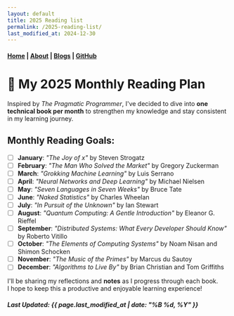 ```yaml
---
layout: default
title: 2025 Reading list
permalink: /2025-reading-list/
last_modified_at: 2024-12-30
---
```


#### [Home](/) | [About](/about/) | [Blogs](/blogs/) | [GitHub](https://github.com/tanvincible)

# <span class="emoji">📆</span> My 2025 Monthly Reading Plan

Inspired by *The Pragmatic Programmer*, I've decided to dive into **one technical book per month** to strengthen my knowledge and stay consistent in my learning journey.

## Monthly Reading Goals:

- [ ] **January**: *"The Joy of x"* by Steven Strogatz  
- [ ] **February**: *"The Man Who Solved the Market"* by Gregory Zuckerman  
- [ ] **March**: *"Grokking Machine Learning"* by Luis Serrano  
- [ ] **April**: *"Neural Networks and Deep Learning"* by Michael Nielsen  
- [ ] **May**: *"Seven Languages in Seven Weeks"* by Bruce Tate  
- [ ] **June**: *"Naked Statistics"* by Charles Wheelan  
- [ ] **July**: *"In Pursuit of the Unknown"* by Ian Stewart  
- [ ] **August**: *"Quantum Computing: A Gentle Introduction"* by Eleanor G. Rieffel  
- [ ] **September**: *"Distributed Systems: What Every Developer Should Know"* by Roberto Vitillo  
- [ ] **October**: *"The Elements of Computing Systems"* by Noam Nisan and Shimon Schocken  
- [ ] **November**: *"The Music of the Primes"* by Marcus du Sautoy  
- [ ] **December**: *"Algorithms to Live By"* by Brian Christian and Tom Griffiths  

I'll be sharing my reflections and **notes** as I progress through each book.  
I hope to keep this a productive and enjoyable learning experience!

##### Last Updated: {{ page.last_modified_at | date: "%B %d, %Y" }}
